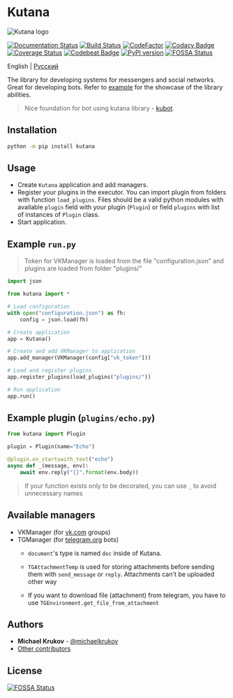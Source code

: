 # Kutana

![Kutana logo](docs/_static/kutana-logo-512.png)

[![Documentation Status](https://readthedocs.org/projects/kutana/badge/?version=latest)](https://kutana.readthedocs.io/en/latest/?badge=latest)
[![Build Status](https://travis-ci.com/ekonda/kutana.svg?branch=master)](https://travis-ci.com/ekonda/kutana)
[![CodeFactor](https://www.codefactor.io/repository/github/ekonda/kutana/badge)](https://www.codefactor.io/repository/github/ekonda/kutana)
[![Codacy Badge](https://api.codacy.com/project/badge/Grade/3119bfb791604b9db38e8e7a13e1d415)](https://www.codacy.com/app/michaelkrukov/kutana?utm_source=github.com&amp;utm_medium=referral&amp;utm_content=ekonda/kutana&amp;utm_campaign=Badge_Grade)
[![Coverage Status](https://coveralls.io/repos/github/ekonda/kutana/badge.svg?branch=master)](https://coveralls.io/github/ekonda/kutana?branch=master)
[![Codebeat Badge](https://codebeat.co/badges/fd698be3-d0f9-4e3c-b235-1c3a3cdb98a9)](https://codebeat.co/projects/github-com-ekonda-kutana-master)
[![PyPI version](https://badge.fury.io/py/kutana.svg)](https://badge.fury.io/py/kutana)
[![FOSSA Status](https://app.fossa.io/api/projects/git%2Bgithub.com%2Fekonda%2Fkutana.svg?type=shield)](https://app.fossa.io/projects/git%2Bgithub.com%2Fekonda%2Fkutana?ref=badge_shield)

English | [Русский](README.ru.md)

The library for developing systems for messengers and social networks. Great
for developing bots. Refer to [example](https://github.com/ekonda/kutana/tree/master/example)
for the showcase of the library abilities.

> Nice foundation for bot using kutana library -
> [kubot](https://github.com/ekonda/kubot).

## Installation

```bash
python -m pip install kutana
```

## Usage

- Create `Kutana` application and add managers.
- Register your plugins in the executor. You can import plugin from folders
    with function `load_plugins`. Files should be a valid python modules with
    available `plugin` field with your plugin (`Plugin`) or field `plugins`
    with list of instances of `Plugin` class.
- Start application.

## Example `run.py`

> Token for VKManager is loaded from the file "configuration.json"
> and plugins are loaded from folder "plugins/"

```py
import json

from kutana import *

# Load configuration
with open("configuration.json") as fh:
    config = json.load(fh)

# Create application
app = Kutana()

# Create and add VKManager to application
app.add_manager(VKManager(config["vk_token"]))

# Load and register plugins
app.register_plugins(load_plugins("plugins/"))

# Run application
app.run()
```

## Example plugin (`plugins/echo.py`)

```py
from kutana import Plugin

plugin = Plugin(name="Echo")

@plugin.on_startswith_text("echo")
async def _(message, env):
    await env.reply("{}".format(env.body))
```

> If your function exists only to be decorated, you can use `_` to avoid
> unnecessary names

## Available managers

- VKManager (for [vk.com](https://vk.com) groups)
- TGManager (for [telegram.org](https://telegram.org) bots)
  - `document`'s type is named `doc` inside of Kutana.

  - `TGAttachmentTemp` is used for storing attachments before sending them
    with `send_message` or `reply`. Attachments can't be uploaded other way

  - If you want to download file (attachment) from telegram, you have to use
    `TGEnvironment.get_file_from_attachment`

## Authors

- **Michael Krukov** - [@michaelkrukov](https://github.com/michaelkrukov)
- [Other contributors](CONTRIBUTORS.md)


## License
[![FOSSA Status](https://app.fossa.io/api/projects/git%2Bgithub.com%2Fekonda%2Fkutana.svg?type=large)](https://app.fossa.io/projects/git%2Bgithub.com%2Fekonda%2Fkutana?ref=badge_large)
